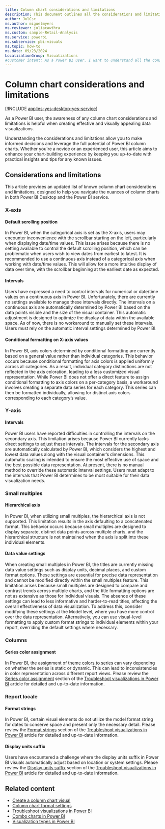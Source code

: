 ```yaml
---
title: Column chart considerations and limitations
description: This document outlines all the considerations and limitations for column charts in Power BI Desktop and Power BI service.
author: JulCsc
ms.author: miguelmyers
ms.reviewer: juliacawthra
ms.custom: sample-Retail-Analysis
ms.service: powerbi
ms.subservice: pbi-visuals
ms.topic: how-to
ms.date: 09/23/2024
LocalizationGroup: Visualizations
#customer intent: As a Power BI user, I want to understand all the considerations and limitions for column charts so that I can effectively and more easily build column chart visuals in Power BI Desktop and Power BI service.
---
```

# Column chart considerations and limitations

[!INCLUDE [applies-yes-desktop-yes-service](../includes/applies-yes-desktop-yes-service.md)]


As a Power BI user, the awareness of any column chart considerations and limitations is helpful when creating effective and visually appealing data visualizations.

Understanding the considerations and limitations allow you to make informed decisions and leverage the full potential of Power BI column charts. Whether you're a novice or an experienced user, this article aims to enhance your chart-building experience by keeping you up-to-date with practical insights and tips for any known issues.

## Considerations and limitations

This article provides an updated list of known column chart considerations and limitations, designed to help you navigate the nuances of column charts in both Power BI Desktop and the Power BI service.

### X-axis

#### Default scrolling position

In Power BI, when the categorical axis is set as the X-axis, users may encounter inconvenience with the scrollbar starting on the left, particularly when displaying date/time values. This issue arises because there is no setting available to control the default scrolling position, which can be problematic when users wish to view dates from earliest to latest. It is recommended to use a continuous axis instead of a categorical axis when working with date/time values. This will allow for a more intuitive display of data over time, with the scrollbar beginning at the earliest date as expected.

#### Intervals

Users have expressed a need to control intervals for numerical or date/time values on a continuous axis in Power BI. Unfortunately, there are currently no settings available to manage these intervals directly. The intervals on a continuous axis are automatically determined by Power BI based on the data points visible and the size of the visual container. This automatic adjustment is designed to optimize the display of data within the available space. As of now, there is no workaround to manually set these intervals. Users must rely on the automatic interval settings determined by Power BI.

#### Conditional formatting on X-axis values

In Power BI, axis colors determined by conditional formatting are currently based on a general value rather than individual categories. This behavior occurs because conditional formatting for axis colors is applied uniformly across all categories. As a result, individual category distinctions are not reflected in the axis coloration, leading to a less customized visual representation. While Power BI does not offer a direct feature to assign conditional formatting to axis colors on a per-category basis, a workaround involves creating a separate data series for each category. This series can then be formatted individually, allowing for distinct axis colors corresponding to each category’s value.

### Y-axis

#### Intervals

Power BI users have reported difficulties in controlling the intervals on the secondary axis. This limitation arises because Power BI currently lacks direct settings to adjust these intervals. The intervals for the secondary axis are automatically calculated by Power BI, which considers the highest and lowest data values along with the visual container’s dimensions. This automatic scaling is intended to ensure the most effective use of space and the best possible data representation. At present, there is no manual method to override these automatic interval settings. Users must adapt to the intervals that Power BI determines to be most suitable for their data visualization needs.

### Small multiples

#### Hierarchical axis

In Power BI, when utilizing small multiples, the hierarchical axis is not supported. This limitation results in the axis defaulting to a concatenated format. This behavior occurs because small multiples are designed to display separate, distinct data points across multiple charts, and the hierarchical structure is not maintained when the axis is split into these individual elements.

#### Data value settings

When creating small multiples in Power BI, the titles are currently missing data value settings such as display units, decimal places, and custom format options. These settings are essential for precise data representation and cannot be modified directly within the small multiples feature. This limitation arises because small multiples are designed to compare and contrast trends across multiple charts, and the title formatting options are not as extensive as those for individual visuals. The absence of these settings can lead to less informative and harder-to-read titles, affecting the overall effectiveness of data visualization. To address this, consider modifying these settings at the Model level, where you have more control over the data representation. Alternatively, you can use visual-level formatting to apply custom format strings to individual elements within your report, overriding the default settings where necessary.

### Columns

#### Series color assignment

In Power BI, the assignment of [theme colors to series](../create-reports/desktop-report-themes.md#dynamic-series) can vary depending on whether the series is static or dynamic. This can lead to inconsistencies in color representation across different report views. Please review the [Series color assignment](power-bi-visualization-troubleshoot.md#series-color-assignment) section of the [Troubleshoot visualizations in Power BI](power-bi-visualization-troubleshoot.md) article for detailed and up-to-date information.

### Report locale

#### Format strings

In Power BI, certain visual elements do not utilize the model format string for dates to conserve space and present only the necessary detail. Please review the [Format strings](power-bi-visualization-troubleshoot.md#format-strings) section of the [Troubleshoot visualizations in Power BI](power-bi-visualization-troubleshoot.md) article for detailed and up-to-date information.

#### Display units suffix

Users have encountered a challenge where the display units suffix in Power BI visuals automatically adjust based on location or system settings. Please review the [Display units suffix](power-bi-visualization-troubleshoot.md#display-units-suffix) section of the [Troubleshoot visualizations in Power BI](power-bi-visualization-troubleshoot.md) article for detailed and up-to-date information.


## Related content

* [Create a column chart visual](power-bi-visualization-column-charts.md)
* [Column chart format settings](power-bi-visualization-column-chart-format-settings.md)
* [Troubleshoot visualizations in Power BI](power-bi-visualization-troubleshoot.md)
* [Combo charts in Power BI](power-bi-visualization-combo-chart.md)
* [Visualization types in Power BI](power-bi-visualization-types-for-reports-and-q-and-a.md)
